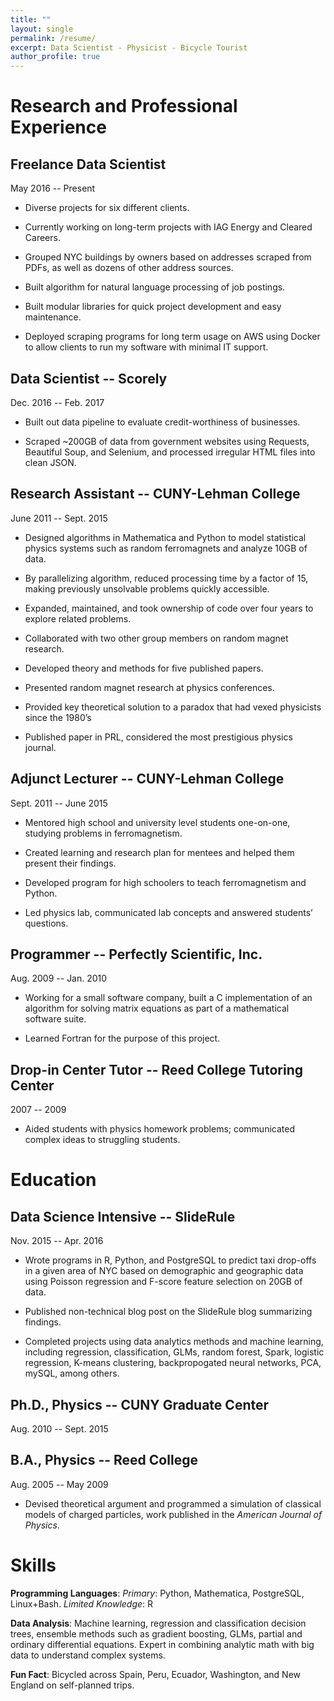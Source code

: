 ```yaml
---
title: ""
layout: single
permalink: /resume/
excerpt: Data Scientist - Physicist - Bicycle Tourist
author_profile: true
---
```


Research and Professional Experience
====================================

Freelance Data Scientist
---------------------
May 2016 -- Present

-   Diverse projects for six different clients.

-   Currently working on long-term projects with IAG Energy and Cleared Careers.

-    Grouped NYC buildings by owners based on addresses scraped from PDFs, as well as dozens of other address sources.

-   Built algorithm for natural language processing of job postings.

-   Built modular libraries for quick project development and easy
    maintenance.

-   Deployed scraping programs for long term usage on AWS using Docker
    to allow clients to run my software with minimal IT support.

Data Scientist -- Scorely
-------------------------
Dec. 2016 -- Feb. 2017

-   Built out data pipeline to evaluate credit-worthiness of businesses.

-   Scraped ~200GB of data from government websites using Requests,
    Beautiful Soup, and Selenium, and processed irregular HTML files
    into clean JSON.

Research Assistant -- CUNY-Lehman College
-----------------------------------------
June 2011 -- Sept. 2015

-   Designed algorithms in Mathematica and Python to model statistical
    physics systems such as random ferromagnets and analyze 10GB of
    data.

-   By parallelizing algorithm, reduced processing time by a factor of
    15, making previously unsolvable problems quickly accessible.

-   Expanded, maintained, and took ownership of code over four years to
    explore related problems.

-   Collaborated with two other group members on random magnet research.

-   Developed theory and methods for five published papers.

-   Presented random magnet research at physics conferences.

-   Provided key theoretical solution to a paradox that had vexed
    physicists since the 1980’s

-   Published paper in PRL, considered the most prestigious physics
    journal.

Adjunct Lecturer -- CUNY-Lehman College
---------------------------------------
Sept. 2011 -- June 2015

-   Mentored high school and university level students one-on-one,
    studying problems in ferromagnetism.

-   Created learning and research plan for mentees and helped them
    present their findings.

-   Developed program for high schoolers to teach ferromagnetism and
    Python.

-   Led physics lab, communicated lab concepts and answered students’
    questions.

Programmer -- Perfectly Scientific, Inc.
----------------------------------------
Aug. 2009 -- Jan. 2010

-   Working for a small software company, built a C implementation of an
    algorithm for solving matrix equations as part of a mathematical
    software suite.

-   Learned Fortran for the purpose of this project.

Drop-in Center Tutor -- Reed College Tutoring Center
----------------------------------------------------
2007 -- 2009

-   Aided students with physics homework problems; communicated complex
    ideas to struggling students.

Education
=========

Data Science Intensive -- SlideRule
-----------------------------------
Nov. 2015 -- Apr. 2016

-   Wrote programs in R, Python, and PostgreSQL to predict taxi
    drop-offs in a given area of NYC based on demographic and geographic
    data using Poisson regression and F-score feature selection on 20GB
    of data.

-   Published non-technical blog post on the SlideRule blog summarizing
    findings.

-   Completed projects using data analytics methods and machine
    learning, including regression, classification, GLMs, random forest,
    Spark, logistic regression, K-means clustering, backpropogated
    neural networks, PCA, mySQL, among others.

Ph.D., Physics -- CUNY Graduate Center
--------------------------------------
Aug. 2010 -- Sept. 2015

B.A., Physics -- Reed College
-----------------------------
Aug. 2005 -- May 2009

-   Devised theoretical argument and programmed a simulation of
    classical models of charged particles, work published in the
    *American Journal of Physics*.

Skills
======
**Programming Languages**: *Primary*: Python,  Mathematica, PostgreSQL, Linux+Bash. *Limited Knowledge*: R

**Data Analysis**: Machine learning, regression and classification decision trees, ensemble methods such as gradient boosting, GLMs, partial and ordinary differential equations. Expert in combining analytic math with big data to understand complex systems.

**Fun Fact**: Bicycled across Spain, Peru, Ecuador, Washington, and New England on self-planned trips.
